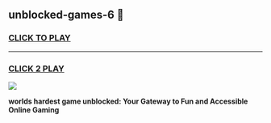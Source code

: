 
## unblocked-games-6 👋
<h3>
<a href="https://premium.freeplayer.one?title=unblocked-games-6&ref=14F">CLICK TO PLAY</a></h3>
<hr>

<h3>
<a href="https://premium.freeplayer.one?title=unblocked-games-6&ref=14F">CLICK 2 PLAY</a>
  
</h3>

<a href="https://premium.freeplayer.one?title=unblocked-games-6&ref=12F/"><img src="https://clearcache.store/games.png"></a>


**worlds hardest game unblocked: Your Gateway to Fun and Accessible Online Gaming**
